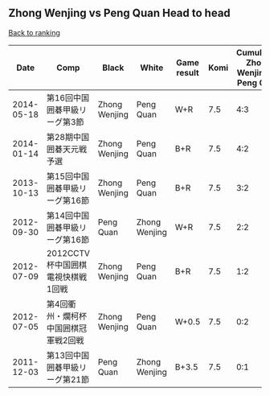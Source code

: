 ## Zhong Wenjing vs Peng Quan Head to head

[Back to ranking](../../index.md)




| **Date** | **Comp** | **Black** | **White** | **Game result** | **Komi** | **Cumulative Zhong Wenjing vs Peng Quan** | **Zhong Wenjing streak** | **Peng Quan streak** | 
| --- | --- | --- | --- | --- | --- | --- | --- | --- |
| 2014-05-18 | 第16回中国囲碁甲級リーグ第3節 | Zhong Wenjing | Peng Quan | W+R | 7.5 | 4:3 | 0 | 1 | 
| 2014-01-14 | 第28期中国囲碁天元戦予選 | Zhong Wenjing | Peng Quan | B+R | 7.5 | 4:2 | 4 | 0 | 
| 2013-10-13 | 第15回中国囲碁甲級リーグ第16節 | Zhong Wenjing | Peng Quan | B+R | 7.5 | 3:2 | 3 | 0 | 
| 2012-09-30 | 第14回中国囲碁甲級リーグ第16節 | Peng Quan | Zhong Wenjing | W+R | 7.5 | 2:2 | 2 | 0 | 
| 2012-07-09 | 2012CCTV杯中国囲棋電視快棋戦1回戦 | Zhong Wenjing | Peng Quan | B+R | 7.5 | 1:2 | 1 | 0 | 
| 2012-07-05 | 第4回衢州・爛柯杯中国囲棋冠軍戦2回戦 | Zhong Wenjing | Peng Quan | W+0.5 | 7.5 | 0:2 | 0 | 2 | 
| 2011-12-03 | 第13回中国囲碁甲級リーグ第21節 | Peng Quan | Zhong Wenjing | B+3.5 | 7.5 | 0:1 | 0 | 1 |





